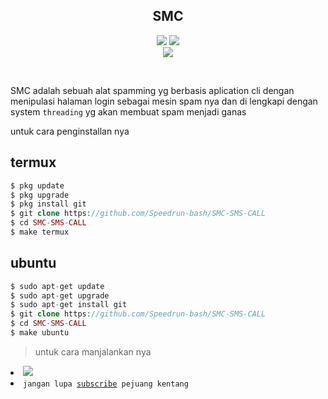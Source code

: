 <h2 align="center">SMC</h2>

<p align="center">
<code><img src="https://img.shields.io/github/issues/Speedrun-bash/SMC-SMS-CALL?logo=github&style=for-the-badge"></code>
<code><img src="https://img.shields.io/github/license/Speedrun-bash/SMC-SMS-CALL?logo=apache&style=for-the-badge"></code><br>
<code><img src="https://img.shields.io/static/v1?label=Author&message=Speedrun%20||%20polygon&style=for-the-badge&color=green&logo=archlinux"></code>
</p><br>

SMC adalah sebuah alat spamming yg berbasis aplication cli
dengan menipulasi halaman login sebagai mesin spam nya dan di lengkapi dengan system `threading` yg akan membuat spam menjadi ganas

untuk cara penginstallan nya

## termux
```php
$ pkg update
$ pkg upgrade
$ pkg install git
$ git clone https://github.com/Speedrun-bash/SMC-SMS-CALL
$ cd SMC-SMS-CALL
$ make termux
```

## ubuntu
```php
$ sudo apt-get update
$ sudo apt-get upgrade
$ sudo apt-get install git
$ git clone https://github.com/Speedrun-bash/SMC-SMS-CALL
$ cd SMC-SMS-CALL
$ make ubuntu
```

> untuk cara manjalankan nya

<li><img src="https://img.shields.io/static/v1?label=$&message=make%20run&logo=termux"></li>

<li><code>jangan lupa <a href="https://www.youtube.com/channel/UCtu-GcxKL8kJBXpR1wfMgWg">subscribe</a> pejuang kentang</code></li>

